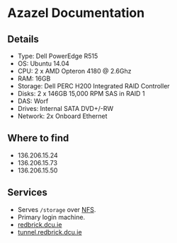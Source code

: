 # Azazel Documentation

## Details

* Type:  Dell PowerEdge R515
* OS:  Ubuntu 14.04
* CPU:  2 x AMD Opteron 4180 @ 2.6Ghz
* RAM:  16GB
* Storage:  Dell PERC H200 Integrated RAID Controller
* Disks:  2 x 146GB 15,000 RPM SAS in RAID 1
* DAS:  Worf
* Drives:  Internal SATA DVD+/-RW
* Network:  2x Onboard Ethernet

## Where to find

* 136.206.15.24
* 136.206.15.73
* 136.206.15.50

## Services

* Serves `/storage` over [NFS](/services/nfs).
* Primary login machine.
* [redbrick.dcu.ie](/web/redbrick.dcu.ie)
* [tunnel.redbrick.dcu.ie](/services/tunnel.redbrick.dcu.ie)
